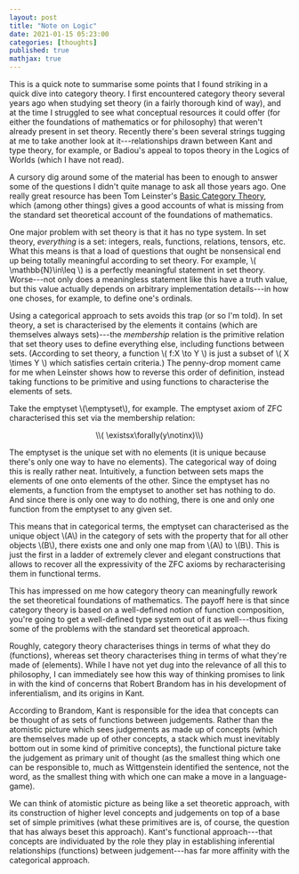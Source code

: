 ```yaml
---
layout: post
title: "Note on Logic"
date: 2021-01-15 05:23:00
categories: [thoughts]
published: true
mathjax: true
---
```


This is a quick note to summarise some points that I found striking in a quick dive into category theory. I first encountered category theory several years ago when studying set theory (in a fairly thorough kind of way), and at the time I struggled to see what conceptual resources it could offer (for either the foundations of mathematics or for philosophy) that weren't already present in set theory. Recently there's been several strings tugging at me to take another look at it---relationships drawn between Kant and type theory, for example, or Badiou's appeal to topos theory in the Logics of Worlds (which I have not read).

A cursory dig around some of the material has been to enough to answer some of the questions I didn't quite manage to ask all those years ago. One really great resource has been Tom Leinster's [Basic Category Theory](https://arxiv.org/pdf/1612.09375.pdf), which (among other things) gives a good accounts of what is missing from the standard set theoretical account of the foundations of mathematics.

One major problem with set theory is that it has no type system. In set theory, _everything_ is a set: integers, reals, functions, relations, tensors, etc. What this means is that a load of questions that ought be nonsensical end up being totally meaningful according to set theory. For example, \\( \mathbb{N}\in\leq \\) is a perfectly meaningful statement in set theory. Worse---not only does a meaningless statement like this have a truth value, but this value actually depends on arbitrary implementation details---in how one choses, for example, to define one's ordinals.

Using a categorical approach to sets avoids this trap (or so I'm told). In set theory, a set is characterised by the elements it contains (which are themselves always sets)---the _membership_ relation is the primitive relation that set theory uses to define everything else, including functions between sets. (According to set theory, a function \\( f:X \to Y \\) is just a subset of \\( X \times Y \\) which satisfies certain criteria.) The penny-drop moment came for me when Leinster shows how to reverse this order of definition, instead taking functions to be primitive and using functions to characterise the elements of sets.

Take the emptyset \\(\emptyset\\), for example. The emptyset axiom of ZFC characterised this set via the membership relation:

<p align="center" markdown="1"> \\( \existsx\forally(y\notinx)\\)</p>

The emptyset is the unique set with no elements (it is unique because there's only one way to have no elements). The categorical way of doing this is really rather neat. Intuitively, a function between sets maps the elements of one onto elements of the other. Since the emptyset has no elements, a function from the emptyset to another set has nothing to do. And since there is only one way to do nothing, there is one and only one function from the emptyset to any given set.

This means that in categorical terms, the emptyset can characterised as the unique object \\(A\\) in the category of sets with the property that for all other objects \\(B\\), there exists one and only one map from \\(A\\) to \\(B\\). This is just the first in a ladder of extremely clever and elegant constructions that allows to recover all the expressivity of the ZFC axioms by recharacterising them in functional terms.

This has impressed on me how category theory can meaningfully rework the set theoretical foundations of mathematics. The payoff here is that since category theory is based on a well-defined notion of function composition, you're going to get a well-defined type system out of it as well---thus fixing some of the problems with the standard set theoretical approach.

Roughly, category theory characterises things in terms of what they do (functions), whereas set theory characterises thing in terms of what they're made of (elements). While I have not yet dug into the relevance of all this to philosophy, I can  immediately see how this way of thinking promises to link in with the kind of concerns that Robert Brandom has in his development of inferentialism, and its origins in Kant.

According to Brandom, Kant is responsible for the idea that concepts can be thought of as sets of functions between judgements. Rather than the atomistic picture which sees judgements as made up of concepts (which are themselves made up of other concepts, a stack which must inevitably bottom out in some kind of primitive concepts), the functional picture take the judgement as primary unit of thought (as the smallest thing which one can be responsible to, much as Wittgenstein identified the sentence, not the word, as the smallest thing with which one can make a move in a language-game).

We can think of atomistic picture as being like a set theoretic approach, with its construction of higher level concepts and judgements on top of a base set of simple primitives (what these primitives are is, of course, the question that has always beset this approach). Kant's functional approach---that concepts are individuated by the role they play in establishing inferential relationships (functions) between judgement---has far more affinity with the categorical approach.
